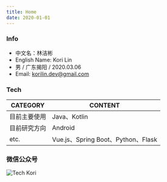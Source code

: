 ```yaml
---
title: Home
date: 2020-01-01
---
```

### Info

- 中文名：林洁彬
- English Name: Kori Lin
- 男 / 广东揭阳 / 2020.03.06
- Email: korilin.dev@gmail.com

### Tech

| CATEGORY | CONTENT |
| --- | --- |
| 目前主要使用 | Java、Kotlin |
| 目前研究方向 | Android |
| etc. | Vue.js、Spring Boot、Python、Flask |

### 微信公众号

![Tech Kori](./wechatgongzhong.png)
